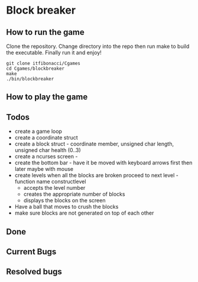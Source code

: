 # Block breaker

## How to run the game
Clone the repository. Change directory into the repo then run make to build the executable. Finally run it and enjoy!
```
git clone itfibonacci/Cgames
cd Cgames/blockbreaker
make
./bin/blockbreaker
```

## How to play the game

## Todos
- create a game loop
- create a coordinate struct
- create a block struct - coordinate member, unsigned char length, unsigned char health (0..3)
- create a ncurses screen - 
- create the bottom bar - have it be moved with keyboard arrows first then later maybe with mouse
- create levels when all the blocks are broken proceed to next level - function name constructlevel
	- accepts the level number
	- creates the appropriate number of blocks
	- displays the blocks on the screen
- Have a ball that moves to crush the blocks
- make sure blocks are not generated on top of each other

## Done

## Current Bugs

## Resolved bugs

